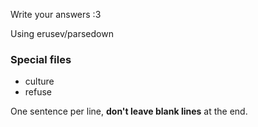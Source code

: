 Write your answers :3

Using erusev/parsedown

### Special files

- culture
- refuse

One sentence per line, **don't leave blank lines** at the end.

